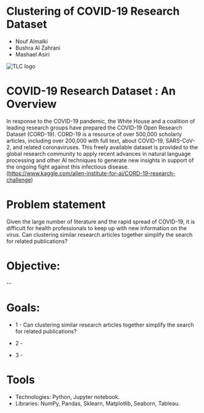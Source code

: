 # Clustering of COVID-19 Research Dataset

* Nouf Almalki
* Bushra Al Zahrani
* Mashael Asiri

![TLC logo](https://www.google.com/url?sa=i&url=https%3A%2F%2Fwww.iaea.org%2Far%2Falmawadie%2Fcovid-19&psig=AOvVaw3U_QRsJvLU24IllU_KNe5t&ust=1640361171517000&source=images&cd=vfe&ved=0CAsQjRxqFwoTCJjQq9qj-vQCFQAAAAAdAAAAABAD)


# COVID-19 Research Dataset : An Overview

In response to the COVID-19 pandemic, the White House and a coalition of leading research groups have prepared the COVID-19 Open Research Dataset (CORD-19). CORD-19 is a resource of over 500,000 scholarly articles, including over 200,000 with full text, about COVID-19, SARS-CoV-2, and related coronaviruses. This freely available dataset is provided to the global research community to apply recent advances in natural language processing and other AI techniques to generate new insights in support of the ongoing fight against this infectious disease. (https://www.kaggle.com/allen-institute-for-ai/CORD-19-research-challenge)

# Problem statement

Given the large number of literature and the rapid spread of COVID-19, it is difficult for health professionals to keep up with new information on the virus. Can clustering similar research articles together simplify the search for related publications?

# Objective:

--

# Goals:

* 1 - Can clustering similar research articles together simplify the search for related publications?

* 2 - 

* 3 - 

# Tools

* Technologies: Python, Jupyter notebook.
* Libraries: NumPy, Pandas, Sklearn, Matplotlib, Seaborn, Tableau.

